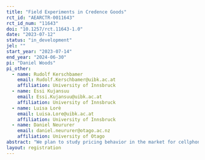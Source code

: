```yaml
---
title: "Field Experiments in Credence Goods"
rct_id: "AEARCTR-0011643"
rct_id_num: "11643"
doi: "10.1257/rct.11643-1.0"
date: "2023-07-12"
status: "in_development"
jel: ""
start_year: "2023-07-14"
end_year: "2024-06-30"
pi: "Daniel Woods"
pi_other:
  - name: Rudolf Kerschbamer
    email: Rudolf.Kerschbamer@uibk.ac.at
    affiliation: University of Innsbruck
  - name: Essi Kujansuu
    email: Essi.Kujansuu@uibk.ac.at
    affiliation: University of Innsbruck
  - name: Luisa Lorè
    email: Luisa.Lore@uibk.ac.at
    affiliation: University of Innsbruck
  - name: Daniel Neururer
    email: daniel.neururer@otago.ac.nz
    affiliation: University of Otago
abstract: "We plan to study pricing behavior in the market for cellphone repair, which is a credence environment. Our main variable of interest is the price of repairing a cellphone.  We conduct a field experiment in which actual market transactions are conducted in repairing a deliberately damaged cellphone. As a baseline, in all repair stores, we have the customer directly request that the damaged part is replaced.  With a different customer in the same store, with the same cellphone model and problem, we have them state they do not know what is wrong with the phone.  There are 6 treatments, and the random allocation of these treatments is done at the store level, using the random shuffling of a computer. The treatments are 3x2, with one dimension varying the gender of the customer.  The other dimension varies what additional lines the customer is instructed to state (if any). The first is no additional lines, the second is insisting on getting replaced parts back and requiring contact before any repairs are conducted, and the third is stating that they trust the repairer to conduct the necessary repairs without being contacted first.  We also elicit beliefs from the ‘mystery shoppers’ we use as customers, and have them play as a FM in an investment game, where the store in question will be the SM.  The SM decision will be in a follow-up survey of stores, where other things like their personality traits and perceptions of their customers are asked."
layout: registration
---
```


